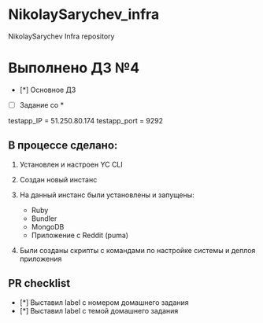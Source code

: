# NikolaySarychev_infra
NikolaySarychev Infra repository

# Выполнено ДЗ №4
 - [*] Основное ДЗ
 - [ ] Задание со *

testapp_IP = 51.250.80.174
testapp_port = 9292

## В процессе сделано:
1. Установлен и настроен YC CLI
2. Создан новый инстанс
3. На данный инстанс были установлены и запущены:
    - Ruby
    - Bundler
    - MongoDB
    - Приложение с Reddit (puma)

4. Были созданы скрипты с командами по настройке системы и деплоя приложения


## PR checklist
 - [*] Выставил label с номером домашнего задания
 - [*] Выставил label с темой домашнего задания
